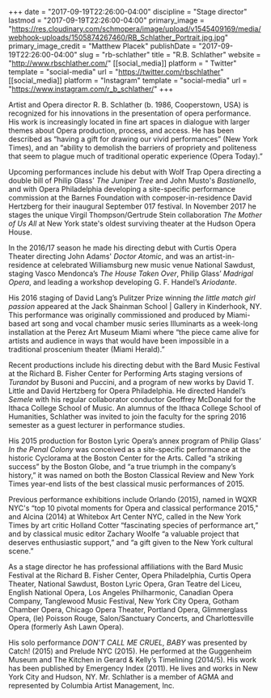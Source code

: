 +++
date = "2017-09-19T22:26:00-04:00"
discipline = "Stage director"
lastmod = "2017-09-19T22:26:00-04:00"
primary_image = "https://res.cloudinary.com/schmopera/image/upload/v1545409169/media/webhook-uploads/1505874267460/RB_Schlather_Portrait.jpg.jpg"
primary_image_credit = "Matthew Placek"
publishDate = "2017-09-19T22:26:00-04:00"
slug = "rb-schlather"
title = "R.B. Schlather"
website = "http://www.rbschlather.com/"
[[social_media]]
platform = " Twitter"
template = "social-media"
url = "https://twitter.com/rbschlather"
[[social_media]]
platform = "Instagram"
template = "social-media"
url = "https://www.instagram.com/r_b_schlather/"
+++

Artist and Opera director R. B. Schlather (b. 1986, Cooperstown, USA) is recognized for his innovations in the presentation of opera performance. His work is increasingly located in fine art spaces in dialogue with larger themes about Opera production, process, and access. He has been described as “having a gift for drawing our vivid performances” (New York Times), and an “ability to demolish the barriers of propriety and politeness that seem to plague much of traditional operatic experience (Opera Today).”

Upcoming performances include his debut with Wolf Trap Opera directing a double bill of Philip Glass' *The Juniper Tree* and John Musto's *Bastianello*, and with Opera Philadelphia developing a site-specific performance commission at the Barnes Foundation with composer-in-residence David Hertzberg for their inaugural September 017 festival. In November 2017 he stages the unique Virgil Thompson/Gertrude Stein collaboration *The Mother of Us All* at New York state's oldest surviving theater at the Hudson Opera House.

In the 2016/17 season he made his directing debut with Curtis Opera Theater directing John Adams' *Doctor Atomic*, and was an artist-in-residence at celebrated Williamsburg new music venue National Sawdust, staging Vasco Mendonca’s *The House Taken Over*, Philip Glass’ *Madrigal Opera*, and leading a workshop developing G. F. Handel’s *Ariodante*.

His 2016 staging of David Lang’s Pulitzer Prize winning *the little match girl passion* appeared at the Jack Shainman School | Gallery in Kinderhook, NY. This performance was originally commissioned and produced by Miami-based art song and vocal chamber music series Illuminarts as a week-long installation at the Perez Art Museum Miami where “the piece came alive for artists and audience in ways that would have been impossible in a traditional proscenium theater (Miami Herald).”

Recent productions include his directing debut with the Bard Music Festival at the Richard B. Fisher Center for Performing Arts staging versions of *Turandot* by Busoni and Puccini, and a program of new works by David T. Little and David Hertzberg for Opera Philadelphia. He directed Handel’s *Semele* with his regular collaborator conductor Geoffrey McDonald for the Ithaca College School of Music. An alumnus of the Ithaca College School of Humanities, Schlather was invited to join the faculty for the spring 2016 semester as a guest lecturer in performance studies.

His 2015 production for Boston Lyric Opera’s annex program of Philip Glass’ *In the Penal Colony* was conceived as a site-specific performance at the historic Cyclorama at the Boston Center for the Arts. Called “a striking success” by the Boston Globe, and “a true triumph in the company’s history,” it was named on both the Boston Classical Review and New York Times year-end lists of the best classical music performances of 2015.

Previous performance exhibitions include Orlando (2015), named in WQXR NYC's “top 10 pivotal moments for Opera and classical performance 2015," and Alcina (2014) at Whitebox Art Center NYC, called in the New York Times by art critic Holland Cotter “fascinating species of performance art,” and by classical music editor Zachary Woolfe “a valuable project that deserves enthusiastic support,” and “a gift given to the New York cultural scene.” 

As a stage director he has professional affiliations with the Bard Music Festival at the Richard B. Fisher Center, Opera Philadelphia, Curtis Opera Theater, National Sawdust, Boston Lyric Opera, Gran Teatre del Liceu, English National Opera, Los Angeles Philharmonic, Canadian Opera Company, Tanglewood Music Festival, New York City Opera, Gotham Chamber Opera, Chicago Opera Theater, Portland Opera, Glimmerglass Opera, (le) Poisson Rouge, Salon/Sanctuary Concerts, and Charlottesville Opera (formerly Ash Lawn Opera).

His solo performance *DON'T CALL ME CRUEL, BABY* was presented by Catch! (2015) and Prelude NYC (2015). He performed at the Guggenheim Museum and The Kitchen in Gerard & Kelly’s Timelining (2014/5). His work has been published by Emergency Index (2011). He lives and works in New York City and Hudson, NY. Mr. Schlather is a member of AGMA and represented by Columbia Artist Management, Inc.
